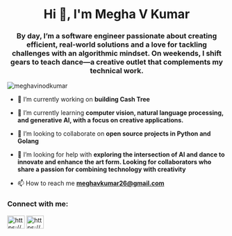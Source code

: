 <h1 align="center">Hi 👋, I'm Megha V Kumar</h1>
<h3 align="center">By day, I’m a software engineer passionate about creating efficient, real-world solutions and a love for tackling challenges with an algorithmic mindset. On weekends, I shift gears to teach dance—a creative outlet that complements my technical work.</h3>

<p align="left"> <img src="https://komarev.com/ghpvc/?username=meghavinodkumar&label=Profile%20views&color=0e75b6&style=flat" alt="meghavinodkumar" /> </p>

- 🔭 I’m currently working on **building Cash Tree**

- 🌱 I’m currently learning **computer vision, natural language processing, and generative AI, with a focus on creative applications.**

- 👯 I’m looking to collaborate on **open source projects in Python and Golang**

- 🤝 I’m looking for help with **exploring the intersection of AI and dance to innovate and enhance the art form. Looking for collaborators who share a passion for combining technology with creativity**

- 📫 How to reach me **meghavkumar26@gmail.com**

<h3 align="left">Connect with me:</h3>
<p align="left">
<a href="https://linkedin.com/in/https://www.linkedin.com/in/megha-v-kumar-98b340217/" target="blank"><img align="center" src="https://raw.githubusercontent.com/rahuldkjain/github-profile-readme-generator/master/src/images/icons/Social/linked-in-alt.svg" alt="https://www.linkedin.com/in/megha-v-kumar-98b340217/" height="30" width="40" /></a>
<a href="https://www.youtube.com/c/https://www.youtube.com/channel/ucwfnycdpuvkirk4wc6m5qzq" target="blank"><img align="center" src="https://raw.githubusercontent.com/rahuldkjain/github-profile-readme-generator/master/src/images/icons/Social/youtube.svg" alt="https://www.youtube.com/channel/ucwfnycdpuvkirk4wc6m5qzq" height="30" width="40" /></a>
</p>
